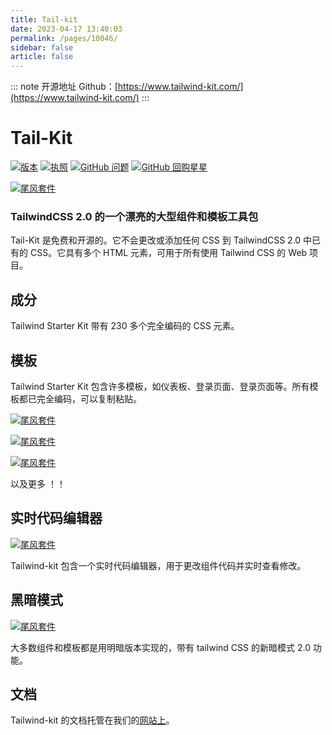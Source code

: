 ```yaml
---
title: Tail-kit
date: 2023-04-17 13:40:03
permalink: /pages/10046/
sidebar: false
article: false
---
```

::: note 开源地址
Github：[https://www.tailwind-kit.com/](https://www.tailwind-kit.com/)
:::
# Tail-Kit

[![版本](https://camo.githubusercontent.com/a85881a0d7377e75c34fce1a02d085cf9b17b721fd3b19adaac5c7f8d3b45072/68747470733a2f2f696d672e736869656c64732e696f2f62616467652f76657273696f6e2d312e302e302d626c75652e737667)](https://camo.githubusercontent.com/a85881a0d7377e75c34fce1a02d085cf9b17b721fd3b19adaac5c7f8d3b45072/68747470733a2f2f696d672e736869656c64732e696f2f62616467652f76657273696f6e2d312e302e302d626c75652e737667) [![执照](https://camo.githubusercontent.com/83d3746e5881c1867665223424263d8e604df233d0a11aae0813e0414d433943/68747470733a2f2f696d672e736869656c64732e696f2f62616467652f6c6963656e73652d4d49542d626c75652e737667)](https://camo.githubusercontent.com/83d3746e5881c1867665223424263d8e604df233d0a11aae0813e0414d433943/68747470733a2f2f696d672e736869656c64732e696f2f62616467652f6c6963656e73652d4d49542d626c75652e737667) [![GitHub 问题](https://camo.githubusercontent.com/371ceddeb6e6c46e725befb61286e6a3a81684e462535535fa47dc2bddce0495/68747470733a2f2f696d672e736869656c64732e696f2f6769746875622f6973737565732f436861726c696538353237302f7461696c2d6b6974)](https://camo.githubusercontent.com/371ceddeb6e6c46e725befb61286e6a3a81684e462535535fa47dc2bddce0495/68747470733a2f2f696d672e736869656c64732e696f2f6769746875622f6973737565732f436861726c696538353237302f7461696c2d6b6974) [![GitHub 回购星星](https://camo.githubusercontent.com/b001735ff8f038eb29e9d7ecde4edefdf22fc1e07ac61d7d05eb7e9d65e71109/68747470733a2f2f696d672e736869656c64732e696f2f6769746875622f73746172732f436861726c696538353237302f7461696c2d6b69743f7374796c653d736f6369616c)](https://www.tailwind-kit.com/)

[![尾风套件](https://camo.githubusercontent.com/af55c0e834af543fcb6e07e492a86bc934de8c9dbc6b6ef41854d9e7582af360/68747470733a2f2f7777772e7461696c77696e642d6b69742e636f6d2f686f6d652e706e67)](https://www.tailwind-kit.com/)

### TailwindCSS 2.0 的一个漂亮的大型组件和模板工具包

Tail-Kit 是免费和开源的。它不会更改或添加任何 CSS 到 TailwindCSS 2.0 中已有的 CSS。它具有多个 HTML 元素，可用于所有使用 Tailwind CSS 的 Web 项目。

## 成分

Tailwind Starter Kit 带有 230 多个完全编码的 CSS 元素。

## 模板

Tailwind Starter Kit 包含许多模板，如仪表板、登录页面、登录页面等。所有模板都已完全编码，可以复制粘贴。

[![尾风套件](https://camo.githubusercontent.com/f5a9f3f06099ab8a2edbafca5d420ce714b8ae0e9abd0e3bb9aa5df971170862/68747470733a2f2f7777772e7461696c77696e642d6b69742e636f6d2f64617368626f6172642e706e67)](https://camo.githubusercontent.com/f5a9f3f06099ab8a2edbafca5d420ce714b8ae0e9abd0e3bb9aa5df971170862/68747470733a2f2f7777772e7461696c77696e642d6b69742e636f6d2f64617368626f6172642e706e67)

[![尾风套件](https://camo.githubusercontent.com/bc0079b9ad17dfec3ee9c0f10869e32504809ecc66b5ba8e314b801cdb7499de/68747470733a2f2f7777772e7461696c77696e642d6b69742e636f6d2f74656d706c6174652e706e67)](https://camo.githubusercontent.com/bc0079b9ad17dfec3ee9c0f10869e32504809ecc66b5ba8e314b801cdb7499de/68747470733a2f2f7777772e7461696c77696e642d6b69742e636f6d2f74656d706c6174652e706e67)

[![尾风套件](https://camo.githubusercontent.com/887016191e1f5bb41997a545987296a486fa62f8928ea917068421cc089ebbf6/68747470733a2f2f7777772e7461696c77696e642d6b69742e636f6d2f74656d706c617465322e706e67)](https://camo.githubusercontent.com/887016191e1f5bb41997a545987296a486fa62f8928ea917068421cc089ebbf6/68747470733a2f2f7777772e7461696c77696e642d6b69742e636f6d2f74656d706c617465322e706e67)

以及更多 ！！

## 实时代码编辑器

[![尾风套件](https://camo.githubusercontent.com/c500f38f805282b1e936033b407a134548e68cfe2bf0f44ae17c3c70b84ffa33/68747470733a2f2f692e6962622e636f2f67336e344e4d672f436170747572652d642d652d6372616e2d323032302d31322d32372d612d31322d30362d31362e706e67)](https://camo.githubusercontent.com/c500f38f805282b1e936033b407a134548e68cfe2bf0f44ae17c3c70b84ffa33/68747470733a2f2f692e6962622e636f2f67336e344e4d672f436170747572652d642d652d6372616e2d323032302d31322d32372d612d31322d30362d31362e706e67)

Tailwind-kit 包含一个实时代码编辑器，用于更改组件代码并实时查看修改。

## 黑暗模式

[![尾风套件](https://camo.githubusercontent.com/1798dc9cb597de864cfd597b807a87252e40b4120bc53c9c3c5b47024691bfe7/68747470733a2f2f7777772e7461696c77696e642d6b69742e636f6d2f64656d6f2e676966)](https://camo.githubusercontent.com/1798dc9cb597de864cfd597b807a87252e40b4120bc53c9c3c5b47024691bfe7/68747470733a2f2f7777772e7461696c77696e642d6b69742e636f6d2f64656d6f2e676966)

大多数组件和模板都是用明暗版本实现的，带有 tailwind CSS 的新暗模式 2.0 功能。

## 文档

Tailwind-kit 的文档托管在我们的[网站上](https://www.tailwind-kit.com/started)。